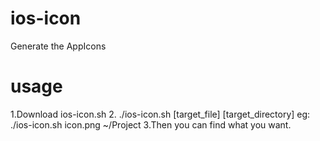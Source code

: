 # ios-icon
Generate the AppIcons

# usage
1.Download ios-icon.sh
2. ./ios-icon.sh [target_file] [target_directory]
 eg: ./ios-icon.sh icon.png ~/Project
3.Then you can find what you want.
